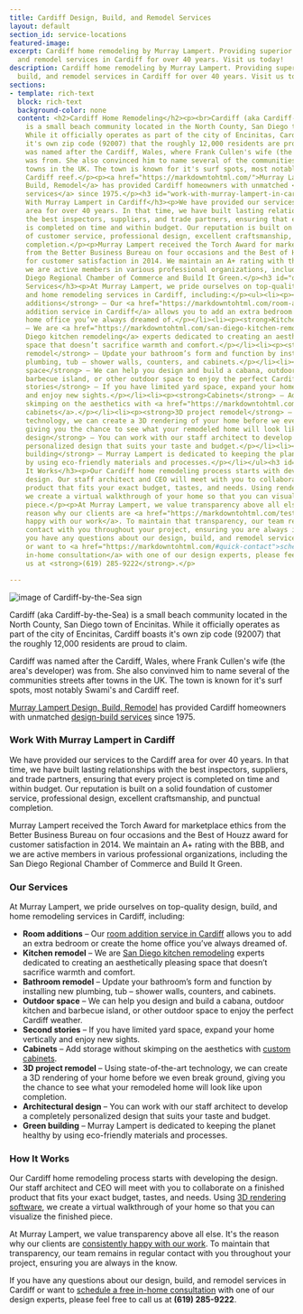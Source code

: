 ```yaml
---
title: Cardiff Design, Build, and Remodel Services
layout: default
section_id: service-locations
featured-image: 
excerpt: Cardiff home remodeling by Murray Lampert. Providing superior design, build,
  and remodel services in Cardiff for over 40 years. Visit us today!
description: Cardiff home remodeling by Murray Lampert. Providing superior design,
  build, and remodel services in Cardiff for over 40 years. Visit us today!
sections:
- template: rich-text
  block: rich-text
  background-color: none
  content: <h2>Cardiff Home Remodeling</h2><p><br>Cardiff (aka Cardiff-by-the-Sea)
    is a small beach community located in the North County, San Diego town of Encinitas.
    While it officially operates as part of the city of Encinitas, Cardiff boasts
    it's own zip code (92007) that the roughly 12,000 residents are proud to claim.</p><p>Cardiff
    was named after the Cardiff, Wales, where Frank Cullen's wife (the area's developer)
    was from. She also convinced him to name several of the communities streets after
    towns in the UK. The town is known for it's surf spots, most notably Swami's and
    Cardiff reef.</p><p><a href="https://markdowntohtml.com/">Murray Lampert Design,
    Build, Remodel</a> has provided Cardiff homeowners with unmatched <a href="https://markdowntohtml.com/san-diego-design-build-contractors">design-build
    services</a> since 1975.</p><h3 id="work-with-murray-lampert-in-cardiff">Work
    With Murray Lampert in Cardiff</h3><p>We have provided our services to the Cardiff
    area for over 40 years. In that time, we have built lasting relationships with
    the best inspectors, suppliers, and trade partners, ensuring that every project
    is completed on time and within budget. Our reputation is built on a solid foundation
    of customer service, professional design, excellent craftsmanship, and punctual
    completion.</p><p>Murray Lampert received the Torch Award for marketplace ethics
    from the Better Business Bureau on four occasions and the Best of Houzz award
    for customer satisfaction in 2014. We maintain an A+ rating with the BBB, and
    we are active members in various professional organizations, including the San
    Diego Regional Chamber of Commerce and Build It Green.</p><h3 id="our-services">Our
    Services</h3><p>At Murray Lampert, we pride ourselves on top-quality design, build,
    and home remodeling services in Cardiff, including:</p><ul><li><p><strong>Room
    additions</strong> – Our <a href="https://markdowntohtml.com/room-additions-cardiff">room
    addition service in Cardiff</a> allows you to add an extra bedroom or create the
    home office you’ve always dreamed of.</p></li><li><p><strong>Kitchen remodel</strong>
    – We are <a href="https://markdowntohtml.com/san-diego-kitchen-remodeling-services">San
    Diego kitchen remodeling</a> experts dedicated to creating an aesthetically pleasing
    space that doesn’t sacrifice warmth and comfort.</p></li><li><p><strong>Bathroom
    remodel</strong> – Update your bathroom’s form and function by installing new
    plumbing, tub – shower walls, counters, and cabinets.</p></li><li><p><strong>Outdoor
    space</strong> – We can help you design and build a cabana, outdoor kitchen and
    barbecue island, or other outdoor space to enjoy the perfect Cardiff weather.</p></li><li><p><strong>Second
    stories</strong> – If you have limited yard space, expand your home vertically
    and enjoy new sights.</p></li><li><p><strong>Cabinets</strong> – Add storage without
    skimping on the aesthetics with <a href="https://markdowntohtml.com/kitchen-cabinet-lights-for-kitchen-remodeling-cardiff/">custom
    cabinets</a>.</p></li><li><p><strong>3D project remodel</strong> – Using state-of-the-art
    technology, we can create a 3D rendering of your home before we even break ground,
    giving you the chance to see what your remodeled home will look like upon completion.</p></li><li><p><strong>Architectural
    design</strong> – You can work with our staff architect to develop a completely
    personalized design that suits your taste and budget.</p></li><li><p><strong>Green
    building</strong> – Murray Lampert is dedicated to keeping the planet healthy
    by using eco-friendly materials and processes.</p></li></ul><h3 id="how-it-works">How
    It Works</h3><p>Our Cardiff home remodeling process starts with developing the
    design. Our staff architect and CEO will meet with you to collaborate on a finished
    product that fits your exact budget, tastes, and needs. Using rendering software,
    we create a virtual walkthrough of your home so that you can visualize the finished
    piece.</p><p>At Murray Lampert, we value transparency above all else. It's the
    reason why our clients are <a href="https://markdowntohtml.com/testimonials">consistently
    happy with our work</a>. To maintain that transparency, our team remains in regular
    contact with you throughout your project, ensuring you are always in the know.</p><p>If
    you have any questions about our design, build, and remodel services in Cardiff
    or want to <a href="https://markdowntohtml.com/#quick-contact">schedule a free
    in-home consultation</a> with one of our design experts, please feel free to call
    us at <strong>(619) 285-9222</strong>.</p>

---
```

<img src="http://shapirofinley.com/website/agent_pictures/4118/cardiff_by_the_sea.jpg" title="Cardiff-by-the-Sea" alt="image of Cardiff-by-the-Sea sign" style="display:block; margin: 0 auto;">

Cardiff (aka Cardiff-by-the-Sea) is a small beach community located in the North County, San Diego town of Encinitas. While it officially operates as part of the city of Encinitas, Cardiff boasts it's own zip code (92007) that the roughly 12,000 residents are proud to claim.

Cardiff was named after the Cardiff, Wales, where Frank Cullen's wife (the area's developer) was from. She also convinved him to name several of the communities streets after towns in the UK. The town is known for it's surf spots, most notably Swami's and Cardiff reef.

[Murray Lampert Design, Build, Remodel](/) has provided Cardiff homeowners with unmatched [design-build services](/san-diego-design-build-contractors) since 1975.

### Work With Murray Lampert in Cardiff

We have provided our services to the Cardiff area for over 40 years. In that time, we have built lasting relationships with the best inspectors, suppliers, and trade partners, ensuring that every project is completed on time and within budget. Our reputation is built on a solid foundation of customer service, professional design, excellent craftsmanship, and punctual completion.

Murray Lampert received the Torch Award for marketplace ethics from the Better Business Bureau on four occasions and the Best of Houzz award for customer satisfaction in 2014. We maintain an A+ rating with the BBB, and we are active members in various professional organizations, including the San Diego Regional Chamber of Commerce and Build It Green.

### Our Services

At Murray Lampert, we pride ourselves on top-quality design, build, and home remodeling services in Cardiff, including:

- **Room additions** – Our [room addition service in Cardiff](/room-additions-cardiff) allows you to add an extra bedroom or create the home office you’ve always dreamed of.
- **Kitchen remodel** – We are [San Diego kitchen remodeling](/san-diego-kitchen-remodeling-services) experts dedicated to creating an aesthetically pleasing space that doesn’t sacrifice warmth and comfort.
- **Bathroom remodel** – Update your bathroom’s form and function by installing new plumbing, tub – shower walls, counters, and cabinets.
- **Outdoor space** – We can help you design and build a cabana, outdoor kitchen and barbecue island, or other outdoor space to enjoy the perfect Cardiff weather.
- **Second stories** – If you have limited yard space, expand your home vertically and enjoy new sights.
- **Cabinets** – Add storage without skimping on the aesthetics with [custom cabinets](/kitchen-cabinet-lights-for-kitchen-remodeling-cardiff/).
- **3D project remodel** – Using state-of-the-art technology, we can create a 3D rendering of your home before we even break ground, giving you the chance to see what your remodeled home will look like upon completion.
- **Architectural design** – You can work with our staff architect to develop a completely personalized design that suits your taste and budget.
- **Green building** – Murray Lampert is dedicated to keeping the planet healthy by using eco-friendly materials and processes.

### How It Works

Our Cardiff home remodeling process starts with developing the design. Our staff architect and CEO will meet with you to collaborate on a finished product that fits your exact budget, tastes, and needs. Using [3D rendering software](/3d-architectural-rendering-services), we create a virtual walkthrough of your home so that you can visualize the finished piece.

At Murray Lampert, we value transparency above all else. It's the reason why our clients are [consistently happy with our work](/testimonials). To maintain that transparency, our team remains in regular contact with you throughout your project, ensuring you are always in the know.

If you have any questions about our design, build, and remodel services in Cardiff or want to [schedule a free in-home consultation](#quick-contact) with one of our design experts, please feel free to call us at **(619) 285-9222**.